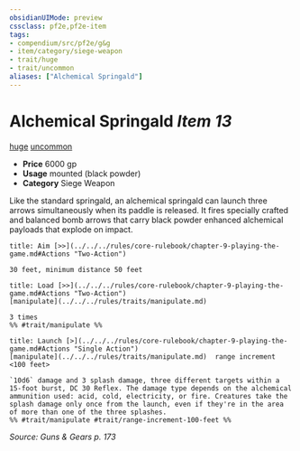 ```yaml
---
obsidianUIMode: preview
cssclass: pf2e,pf2e-item
tags:
- compendium/src/pf2e/g&g
- item/category/siege-weapon
- trait/huge
- trait/uncommon
aliases: ["Alchemical Springald"]
---
```

# Alchemical Springald *Item 13*  
[huge](../../../rules/traits/huge-b1.md)  [uncommon](../../../rules/traits/uncommon.md)  

- **Price** 6000 gp
- **Usage** mounted (black powder)
- **Category** Siege Weapon

Like the standard springald, an alchemical springald can launch three arrows simultaneously when its paddle is released. It fires specially crafted and balanced bomb arrows that carry black powder enhanced alchemical payloads that explode on impact.

```ad-embed-ability
title: Aim [>>](../../../rules/core-rulebook/chapter-9-playing-the-game.md#Actions "Two-Action")

30 feet, minimum distance 50 feet
```

```ad-embed-ability
title: Load [>>](../../../rules/core-rulebook/chapter-9-playing-the-game.md#Actions "Two-Action")
[manipulate](../../../rules/traits/manipulate.md)  

3 times  
%% #trait/manipulate %%
```

```ad-embed-ability
title: Launch [>](../../../rules/core-rulebook/chapter-9-playing-the-game.md#Actions "Single Action")
[manipulate](../../../rules/traits/manipulate.md)  range increment <100 feet>  

`10d6` damage and 3 splash damage, three different targets within a 15-foot burst, DC 30 Reflex. The damage type depends on the alchemical ammunition used: acid, cold, electricity, or fire. Creatures take the splash damage only once from the launch, even if they're in the area of more than one of the three splashes.  
%% #trait/manipulate #trait/range-increment-100-feet %%
```

*Source: Guns & Gears p. 173*
